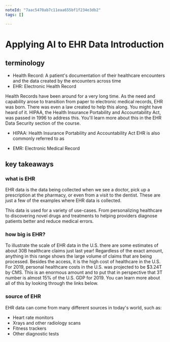 ```yaml
---
noteId: "7aac5470ab7c11eaa655bf1f234e3db2"
tags: []

---
```


# Applying AI to EHR Data Introduction

## terminology

- Health Record: A patient's documentation of their healthcare encounters and the data created by the encounters across time
- EHR: Electronic Health Record

Health Records have been around for a very long time. As the need and capability arose to transition from paper to electronic medical records, EHR was born. There was even a law created to help this along. You might have heard of it. HIPAA, the Health Insurance Portability and Accountability Act, was passed in 1996 to address this. You'll learn more about this in the EHR Data Security section of the course.

- HIPAA: Health Insurance Portability and Accountability Act
EHR is also commonly referred to as

- EMR: Electronic Medical Record

## key takeaways

### what is EHR
EHR data is the data being collected when we see a doctor, pick up a prescription at the pharmacy, or even from a visit to the dentist. These are just a few of the examples where EHR data is collected.

This data is used for a variety of use-cases. From personalizing healthcare to discovering novel drugs and treatments to helping providers diagnose patients better and reduce medical errors.

### how big is EHR?
To illustrate the scale of EHR data in the U.S. there are some estimates of about 30B healthcare claims just last year! Regardless of the exact amount, anything in this range shows the large volume of claims that are being processed. Besides the access, it is the high cost of healthcare in the U.S. For 2019, personal healthcare costs in the U.S. was projected to be $3.24T by CMS. This is an enormous amount and to put that in perspective that 3T number is almost 15% of the U.S. GDP for 2019. You can learn more about all of this by looking through the links below.

### source of EHR
EHR data can come from many different sources in today's world, such as:
- Heart rate monitors
- Xrays and other radiology scans
- Fitness trackers
- Other diagnostic tests

